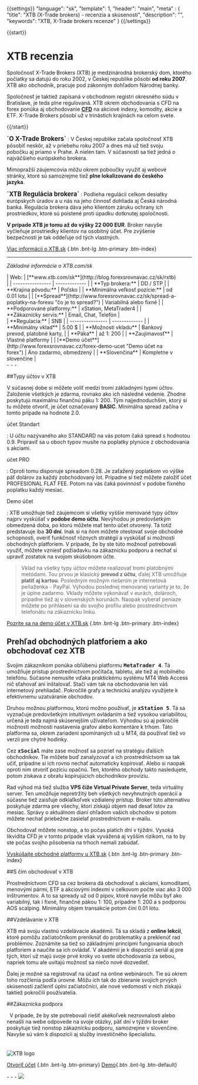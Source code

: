 {{settings}}
  "language": "sk",
  "template": 1,
  "header": "main",
  "meta" : {
    "title": "XTB (X-Trade brokers) - recenzia a skúsenosti",
    "description": "",
    "keywords": "XTB, X-Trade brokers recenze"
  }
{{/settings}}
<div itemprop="review" itemscope itemtype="http://schema.org/Review">

<span itemprop="reviewRating" itemscope itemtype="http://schema.org/Rating">
  <meta itemprop="worstRating" content="1"/>
  <meta itemprop="ratingValue" content="91"/>
  <meta itemprop="bestRating" content="100"/>
</span>
<meta itemprop="itemreviewed" content="X-Trade brokers">
<meta itemprop="author" content="ForexSrovnávač.cz">

<div class="row">
<div class="col-md-9" role="main" markdown="1">


{{start}} 
# XTB recenzia

Spoločnosť X-Trade Brokers (XTB) je medzinárodná brokerský dom, ktorého počiatky sa datujú do roku 2002, v Českej republike pôsobí **od roku 2007**. XTB ako obchodník, pracuje pod zákonným dohľadom Národnej banky.

Spoločnosť je taktiež zapísaná v obchodnom registri okresného súdu v Bratislave, je teda plne regulovaná. XTB okrem obchodovania s CFD na forex ponúka aj obchodovanie [**CFD**](http://www.forexsrovnavac.cz/sk/cfd-obchodovanie "Čo je CFD obchodovanie?") na akciové indexy, komodity, akcie a ETF. X-Trade Brokers pôsobí už v trinástich krajinách na celom svete.


{{/start}} 
<div class="row" style="width:92%">
<div class="col-md-6" markdown="1">
<b><big>`O X-Trade Brokers`</big></b>
:    
V Českej republike začala spoločnosť XTB pôsobiť neskôr, až v priebehu roku 2007 a dnes má už tiež svoju pobočku aj priamo v Prahe. A nielen tam. V súčasnosti sa tiež jedná o najväčšieho európskeho brokera.

Mimopražší záujemcovia môžu okrem poboučky využiť aj webové stránky, ktoré sú samozrejme tiež **plne lokalizované do českého jazyka**.

</div>
<div class="col-md-6" markdown="1">
<b><big>`XTB Regulácia brokera`</big></b>
:    
Podlieha regulácii celkom desiatky európskych úradov a u nás na jeho činnosť dohliada aj Česká národná banka. Regulácia brokera dáva jeho klientom záruku ochrany ich prostriedkov, ktoré sú poistené proti úpadku dotknutej spoločnosti.

**V prípade XTB je tomu až do výšky 22 000 EUR**. Broker navyše vyčleňuje prostriedky klientov na osobitný účet. Pre zvýšenie bezpečnosti je tak oddeľuje od tých vlastných.


</div>
</div>


[Viac informácií o XTB.sk](http://blog.forexsrovnavac.cz/sk/rxtb "Registrace") {.btn .bnt-lg .btn-primary .btn-index}

- - -
*Základné informácie o XTB.com/sk*
<div class="row" style="width:92%">
  <div class="col-md-6" markdown="1">
| Web:     |   [**www.xtb.com/sk**](http://blog.forexsrovnavac.cz/sk/rxtb) |
| ---------------- | ------------- |
| **Typ brokera:** | DD / STP |
| **Krajina pôvodu:** | Poľsko |
| **Minimálna veľkosť pozície:** | od 0.01 lotu |
| [**Spread**](http://www.forexsrovnavac.cz/sk/spread-a-poplatky-na-forexu "čo je to spread?") | Variabilná alebo fixné |
| **Podporované platformy:** | xStation, MetaTrader4 |
| **Zákaznícky servis:** | Email, Chat, Telefón |

  </div>
  <div class="col-md-6" markdown="1">
| **Regulacia:**  | SNB |
| ---------------- | ------------- |
| **Minimálny vklad** | 5.00 $ |
| **Možnosti vkladu** | Bankový prevod, platobné karty, |
| **Páka** | až 1: 200 |
| **Zaujímavosť** | Vlastné platformy |
| [**Demo účet**](http://www.forexsrovnavac.cz/forex-demo-ucet "Demo účet na forex") | Áno zadarmo, obmedzený |
| **Slovenčina** | Kompletne v slovenčine |
  
</div>
</div>
- - -
 

##Typy účtov v XTB


V súčasnej dobe si môžete voliť medzi tromi základnými typmi účtov. Založenie všetkých je zdarma, rovnako ako ich následné vedenie. Zhodne poskytujú maximálnu finančnú páku 1: 200. Tým najjednoduchším, ktorý si tu môžete otvoriť, je účet označovaný **BASIC**. Minimálna spread začína v tomto prípade na hodnote 2.0.

účet Standart

: U účtu nazývaného ako STANDARD na vás potom čaká spread s hodnotou 0.9. Pripraviť sa u oboch typov musíte na poplatky plynúce z obchodovania s akciami.

účet PRO

: Oproti tomu disponuje spreadom 0.28. Je zaťažený poplatkom vo výške päť dolárov za každý zobchodovaný lot. Prípadne si tiež môžete založiť účet PROFESIONAL FLAT FEE. Potom na vás čaká povinnosť v podobe fixného poplatku každý mesiac.

Demo účet

: XTB umožňuje tiež záujemcom si všetky vyššie menované typy účtov najprv vyskúšať v **podobe demo účtu**. Nevýhodou je predovšetkým obmedzená doba, po ktorú môžete mať tento účet otvorený. Tá totiž predstavuje iba **30 dní**. Inak si na ňom môžete otestovať svoje obchodné schopnosti, overiť funkčnosť rôznych stratégií a vyskúšať si možnosti obchodných platforiem. V prípade, že by ste túto možnosť potrebovali využiť, môžete vzniesť požiadavku na zákaznícku podporu a nechať si upraviť zostatok na svojom skúšobnom účte.

>Vklad na všetky typy účtov môžete realizovať tromi platobnými metódami. Tou prvou je klasický **prevod z účtu**, ďalej XTB umožňuje **platiť aj kartou**. Posledným možným riešením je internetová peňaženka - PayPal. Výhodou poslednej menovanej varianty je to, že je úplne zadarmo. Vklady môžete vykonávať v eurách, dolároch, prípadne tiež aj v slovenských korunách. Naopak vyberať peniaze môžete po prihlásení sa do svojho profilu alebo prostredníctvom telefonátu na zákaznícku linku.

[Pozrite sa na demo účet v XTB.sk](http://blog.forexsrovnavac.cz/sk/dxtb "Registrace") {.btn .bnt-lg .btn-primary .btn-index}


## Prehľad obchodných platforiem a ako obchodovať cez XTB

Svojim zákazníkom ponúka obľúbenú platformu <b><big>`MetaTrader 4`</big></b>. Tá umožňuje prístup prostredníctvom počítača, tabletu, ale tiež aj mobilného telefónu. Súčasne nemusíte vďaka praktickému systému MT4 Web Access nič sťahovať ani inštalovať. Stačí vám tak na obchodovanie len váš internetový prehliadač. Pokročilé grafy a technickú analýzu využijete k efektívnemu uzatváranie obchodov.

Druhou možnou platformou, ktorú možno používať, je <b><big>`xStation 5`</big></b>. Tá sa vyznačuje predovšetkým intuitívnym ovládaním a tiež vysokou variabilitou, určená je teda najmä skúsenejším užívateľom. Výhodou sú aj pokročilé možnosti možnosti nastavenia grafov alebo komentáre k trhom. Táto platforma sa, okrem zariadení spomínaných už u MT4, dá používať tiež vo verzii pre chytré hodinky.

Cez <b><big>`xSocial`</big></b> máte zase možnosť sa pozrieť na stratégiu ďalších obchodníkov. Tie môžete buď zanalyzovať a ich prostredníctvom sa tak učiť, prípadne si ich rovno nechať automaticky kopírovať. Alebo si naopak oproti nim otvoriť pozíciu opačnú. Ten, ktorého obchody takto nasledujete, potom získava z obratu kopírujúcich obchodníkov províziu.

Rad výhod má tiež služba **VPS čiže Virtual Private Server**, teda virtuálny server. Ten umožňuje nepretržitý beh všetkých nevyhnutných operácií a súčasne tiež zaisťuje odkiaľkoľvek vzdialený prístup. Broker túto alternatívu poskytuje zdarma pre všechy, ktorí získajú objem nad desať lotov za mesiac. Správy o aktuálnom dianí ohľadom vašich obchodov si potom môžete nechať priebežne zasielať prostredníctvom e-mailu.

Obchodovať môžete nonstop, a to počas piatich dní v týždni. Vysoká likvidita CFD je v tomto prípade však vyvážená aj vyšším rizikom, na to by ste počas svojho pôsobenia na trhoch nemali zabúdať.

[Vyskúšajte obchodné platformy u XTB.sk](http://blog.forexsrovnavac.cz/sk/rxtb "Registrace") {.btn .bnt-lg .btn-primary .btn-index}

##S čím obchodovať v XTB

Prostredníctvom CFD sa cez brokera dá obchodovať s akciami, komoditami, menovými pármi, ETF a akciovými indexmi v celkovom počte viac ako 3 000 inštrumentov. A to sa spready už od 0 pipov, ktoré navyše môžu byť ako variabilný, tak i fixné, finančné pákou 1: 100, prípadne 1: 200 a s podporou AOS scalping. Minimálny objem transakcie potom činí 0.01 lotu.

##Vzdelávanie v XTB


XTB má svoju vlastnú vzdelávacie akadémii. Tá sa skladá z **online lekcií**, ktoré pomôžu začiatočníkom preniknúť do problematiky a preklenúť rad problémov. Zoznámite sa tiež so základnými princípmi fungovania oboch platforiem a naučíte sa ich ovládať. V akadémii je k dispozícii seriál aj pre tých, ktorí už majú svoje prvé kroky vo svete obchodovania za sebou, napriek tomu ale uvítajú možnosť sa niečo nové dozvedieť.

Ďalej je možné sa registrovať na účasť na online webinároch. Tie sú okrem toho rozčlenia podľa úrovne. Môžu ich tak do zbieranie svojich prvých skúseností začleniť úplní začiatočníci, ale nové vedomosti v nich získajú taktiež pokročilí používatelia.


##Zákaznícka podpora

 
V prípade, že by ste potrebovali riešiť akékoľvek nezrovnalosti alebo nenašli na webe odpovede na svoje otázky, päť dní v týždni broker poskytuje tiež nonstop zákaznícku podporu, samozrejme v slovenčine. Navyše sú vám k dispozícii aj služby investičného špecialistu.







</div>
<div class="col-md-3" markdown="1">
<div class="well" markdown="1" style="margin-top: 2.5em">
  

![XTB logo](http://blog.forexsrovnavac.cz/wp-content/uploads/2017/01/xtb_logo_ochranna_zona.png) 

[Otvoriť účet](http://blog.forexsrovnavac.cz/sk/rxtb "Registrace") {.btn .bnt-lg .btn-primary} [Demo](http://blog.forexsrovnavac.cz/sk/dxtb){.btn .bnt-lg .btn-default}
</div>
- - -
<a href="http://blog.forexsrovnavac.cz/sk/rxtb" alt="Demo účet" target="_blank">
 <img src="http://blog.forexsrovnavac.cz/wp-content/uploads/2017/01/Xtb.com_.sk-recenzia.png" width="" height=""/>


<div class="container-fluid" markdown="1">



</a>

</div>



<div class="container-fluid" markdown="1">



</div>
</div>
</div>
</div>

</div><!-- /itemreview -->


